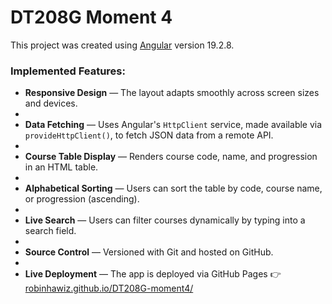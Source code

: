 # DT208G Moment 4

This project was created using [Angular](https://angular.dev/) version 19.2.8.

### Implemented Features:

- **Responsive Design** — The layout adapts smoothly across screen sizes and devices.
- 
- **Data Fetching** — Uses Angular's `HttpClient` service, made available via `provideHttpClient()`, to fetch JSON data from a remote API.
- 
- **Course Table Display** — Renders course code, name, and progression in an HTML table.
- 
- **Alphabetical Sorting** — Users can sort the table by code, course name, or progression (ascending).
- 
- **Live Search** — Users can filter courses dynamically by typing into a search field.
- 
- **Source Control** — Versioned with Git and hosted on GitHub.
- 
- **Live Deployment** — The app is deployed via GitHub Pages 👉 [robinhawiz.github.io/DT208G-moment4/](https://robinhawiz.github.io/DT208G-moment4/)
